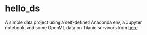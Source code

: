 # hello_ds
A simple data project using a self-defined Anaconda env, a Jupyter notebook, and some OpenML data on Titanic survivors from [here](https://www.openml.org/d/40945)
